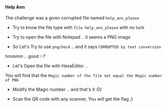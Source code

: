 #### Help Ann

The challenge was a given corrupted file named `help_ann_please`

- Try to know the file type with `file help_ann_please` with no luck

- Try to open the file with Notepad .. it seems a PNG image

- So Let's Try to use `pngcheck` .. and it says `CORRUPTED by text conversion`

hmmmm .. good :-?

- Let's Open the file with HexaEditor ..

You will find that the `Magic number of the file not equal the Magic number of PNG `

- Modify the Magic number .. and that's it \:D/

- Scan the QR code with any scanner, You will get the flag ;)
